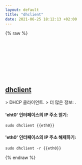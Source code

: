 ```yaml
---
layout: default
title: "dhclient"
date: 2021-06-25 18:12:13 +02:00
---
```

{% raw %}
<h2 id="dhclient">
  <a href="/ko/common/dhclient.html">dhclient</a> <a href="#dhclient"><svg class="icon">
    <use href="/assets/images/unicode_sprite.svg#link" />
  </svg></a>
</h2>
> DHCP 클라이언트.
> 더 많은 정보: <https://manned.org/dhclient>.

#### 'eht0' 인터페이스의 IP 주소 얻기:
```shell
sudo dhclient {{eth0}}
```
#### 'eth0' 인터페이스의 IP 주소 해제하기:
```shell
sudo dhclient -r {{eth0}}
```
{% endraw %}